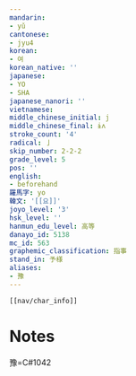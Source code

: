 ```yaml
---
mandarin:
- yǔ
cantonese:
- jyu4
korean:
- 여
korean_native: ''
japanese:
- YO
- SHA
japanese_nanori: ''
vietnamese:
middle_chinese_initial: j
middle_chinese_final: ɨʌ
stroke_count: '4'
radical: 亅
skip_number: 2-2-2
grade_level: 5
pos: ''
english:
- beforehand
羅馬字: yo
韓文: '[[요]]'
joyo_level: '3'
hsk_level: ''
hanmun_edu_level: 高等
danayo_id: 5138
mc_id: 563
graphemic_classification: 指事
stand_in: 予様
aliases:
- 豫
---
```

```meta-bind-embed
[[nav/char_info]]
```

# Notes
豫=C#1042
